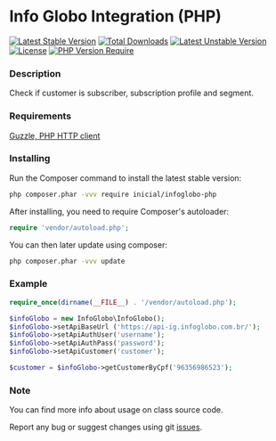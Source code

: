 # Info Globo Integration (PHP)

[![Latest Stable Version](https://poser.pugx.org/inicial/infoglobo-php/v)](https://packagist.org/packages/inicial/infoglobo-php) [![Total Downloads](https://poser.pugx.org/inicial/infoglobo-php/downloads)](https://packagist.org/packages/inicial/infoglobo-php) [![Latest Unstable Version](https://poser.pugx.org/inicial/infoglobo-php/v/unstable)](https://packagist.org/packages/inicial/infoglobo-php) [![License](https://poser.pugx.org/inicial/infoglobo-php/license)](https://packagist.org/packages/inicial/infoglobo-php) [![PHP Version Require](https://poser.pugx.org/inicial/infoglobo-php/require/php)](https://packagist.org/packages/inicial/infoglobo-php)

### Description

Check if customer is subscriber, subscription profile and segment.

### Requirements

[Guzzle, PHP HTTP client](https://github.com/guzzle/guzzle)

### Installing

Run the Composer command to install the latest stable version:

```bash
php composer.phar -vvv require inicial/infoglobo-php
```

After installing, you need to require Composer's autoloader:

```php
require 'vendor/autoload.php';
```

You can then later update using composer:

```bash
php composer.phar -vvv update
```

### Example

```php
require_once(dirname(__FILE__) . '/vendor/autoload.php');

$infoGlobo = new InfoGlobo\InfoGlobo();
$infoGlobo->setApiBaseUrl ('https://api-ig.infoglobo.com.br/');
$infoGlobo->setApiAuthUser('username');
$infoGlobo->setApiAuthPass('password');
$infoGlobo->setApiCustomer('customer');

$customer = $infoGlobo->getCustomerByCpf('96356986523');
```

### Note

You can find more info about usage on class source code.

Report any bug or suggest changes using git [issues](https://github.com/inicialsolucoes/infoglobo-php/issues).
